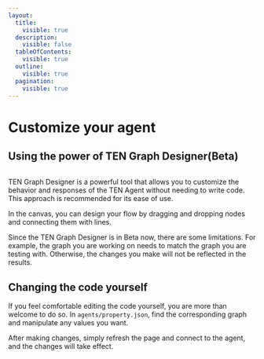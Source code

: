 ```yaml
---
layout:
  title:
    visible: true
  description:
    visible: false
  tableOfContents:
    visible: true
  outline:
    visible: true
  pagination:
    visible: true
---
```


# Customize your agent


## Using the power of TEN Graph Designer(Beta)

<figure><img src="../assets/gif/graph_designer.gif" alt=""><figcaption></figcaption></figure>

TEN Graph Designer is a powerful tool that allows you to customize the behavior and responses of the TEN Agent without needing to write code. This approach is recommended for its ease of use.

In the canvas, you can design your flow by dragging and dropping nodes and connecting them with lines.

Since the TEN Graph Designer is in Beta now, there are some limitations. For example, the graph you are working on needs to match the graph you are testing with. Otherwise, the changes you make will not be reflected in the results.

## Changing the code yourself

If you feel comfortable editing the code yourself, you are more than welcome to do so. In `agents/property.json`, find the corresponding graph and manipulate any values you want.

After making changes, simply refresh the page and connect to the agent, and the changes will take effect.
